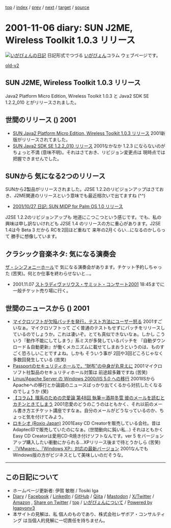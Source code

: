 [top](../index.html) 
 / [index](index.html) 
 / [prev](ig011105.html) 
 / [next](ig011107.html) 
 / [target](https://www.igapyon.jp/igapyon/diary/2001/ig011106.html) 
 / [source](https://github.com/igapyon/diary/blob/master/2001/ig011106.src.md) 

2001-11-06 diary: SUN J2ME, Wireless Toolkit 1.0.3 リリース
=====================================================================================================
[![いがぴょんの日記](https://www.igapyon.jp/igapyon/diary/images/iga202308_64.jpg "いがぴょん")](https://www.igapyon.jp/igapyon/diary/memo/memoigapyon.html) 日記形式でつづる [いがぴょん](https://www.igapyon.jp/igapyon/diary/memo/memoigapyon.html)コラム ウェブページです。

[old-v2](ig011106-orig.html)

## SUN J2ME, Wireless Toolkit 1.0.3 リリース

Java2 Platform Micro Edition, Wireless Toolkit 1.0.3 と Java2 SDK SE 1.2.2_010 とがリリースされました。




 
## 世間のリリース () 2001

* [SUN Java2 Platform Micro Edition, Wireless Toolkit 1.0.3 リリース](http://java.sun.com/products/j2mewtoolkit/)  2001新版がリリースされてました。
* [SUN Java2 SDK SE 1.2.2_010 リリース](http://java.sun.com/products/jdk/1.2.2/ja/index.html)  2001なかなか 1.2.3 にならないのが ちょっと不満 (意味不明)。それはさておき、リビジョン変更点は 現時点では把握できませんでした。

## SUNから 気になる2つのリリース

SUNから2製品がリリースされました。J2SE 1.2.2のリビジョンアップはさておき、J2ME関連のリリースという意味でも最近相次いで出てますね (^^)

* [2001/10/27 日記: SUN MIDP for Palm OS 1.0 リリース](ig011027.html)

J2SE 1.2.2のリビジョンアップも 地道にこつこつという感じです。でも、私の興味は申し訳ないけれども J2SE 1.4 のリリースの方に重心があります。J2SE 1.4は今
Beta 3 だから RCを2回ほど重ねて 来年の2月くらい…になるのかしらって 勝手に想像しています。

## クラシック音楽ネタ: 気になる演奏会

[ザ・シンフォニーホール](http://www.asahi.co.jp/symphony/symphony.html)で 気になる演奏会があります。チケット予約しちゃった (苦笑)。何とか仕事を終わらせないと…。

* 2001.11.07 [ストラディヴァリウス・サミット・コンサート2001](http://www.pasona.co.jp/public/topics/stradivarius.html)
  18:45までに 一般チケット売り場に行く。

## 世間のニュースから () 2001

* [マイクロソフトが欠陥パッチを発行，テスト方法にユーザー怒る](http://www.zdnet.co.jp/enterprise/0111/02/01110205.html)  2001すごいなぁ。マイクロソフトって ごく普通のテストもせずにパッチをリリースしているのでしょうか。これは凄いぞ。とても真似できないなぁ。しかし こういう『動作不能にしてしまう』系ミスが多発しているパッチを 『自動ダウンロード＆自動更新』が働くメカニズムに載せてしまおうというのは、ものすごく恐ろしいことですよね。しかも そういう事が 2回や3回どころじゃなく 多数回発生している (苦笑)
* [Passportのセキュリティホールで，“財布”の中身が丸見えに](http://www.zdnet.co.jp/news/0111/05/e_wallet.html)  2001マイクロソフト社製品のセキュリティホール対策は 前途超多難ですね (苦笑)
* [Linux/Apache Server の Windows 2000/IIS 5.0 への移行](http://www.microsoft.com/JAPAN/technet/WIN2000/win2ksrv/lapa2iis.asp)  2001IISからApacheへの移行とか論調のニュースばっかり出てくるから対抗したくなるのでしょうか (笑)
* [【コラム】理系のための恋愛論 第48回 執筆＝酒井冬雪 彼のメールを読むとカチンときてしまう](http://pcweb.mycom.co.jp/news/2001/11/02/03.html)  2001恋愛のどうのこうのはともかく、それ以前のメール書き方エチケット講座ですなぁ。自分のメールがどうなっているのか、ちょっと気を付けてみよう。
* [ロキシオ (Roxio Japan)](http://www.roxio.co.jp/)  2001Easy CD Creatorを販売している会社。昔は Adaptec印で販売していたのになぁ。(世間動向に鈍い私…) それはともかく Easy CD Creatorは愛用CD-R焼き付けソフトなんです。ver 5 をバージョンアップ購入したい衝動にかられる…XPリリース後まで待とうかしら (苦笑)
* [『VMware』、『Windows XP』対応の最新バージョン](http://japan.cnet.com/News/2001/Item/011105-6.html)  2001なんでもWindows版の方がビジネスとして美味しいのだそうな。


----------------------------------------------------------------------------------------------------

## この日記について

* ホームページ更新者: 伊賀 敏樹 / Tosiki Iga
* [Diary](https://www.igapyon.jp/igapyon/diary/) / [Facebook](https://www.facebook.com/igapyon) / [LinkedIn](https://www.linkedin.com/in/toshikiiga) / [GitHub](https://github.com/igapyon) / [Qiita](https://qiita.com/igapyon) / [Mastodon](https://social.vivaldi.net/@igapyon) / [X/Twitter](https://twitter.com/ToshikiIga) / [Amazon](https://www.amazon.co.jp/%E4%BC%8A%E8%B3%80-%E6%95%8F%E6%A8%B9/e/B004LTQWCQ) ,
[Share on Twitter](https://twitter.com/intent/tweet?hashtags=igapyon%2Cdiary%2C%E3%81%84%E3%81%8C%E3%81%B4%E3%82%87%E3%82%93&text=SUN+J2ME%2C+Wireless+Toolkit+1.0.3+%E3%83%AA%E3%83%AA%E3%83%BC%E3%82%B9&url=https%3A%2F%2Fwww.igapyon.jp%2Figapyon%2Fdiary%2F2001%2Fig011106.html) / [top](../index.html) / [いがぴょんについて](https://www.igapyon.jp/igapyon/diary/memo/memoigapyon.html) / [Powered by Igapyonv3](https://github.com/igapyon/igapyonv3)
* 本サイトの見解は、私 個人のものであり、株式会社レザボア・コンサルティング は当個人的見解に一切責任を持ちません。 
